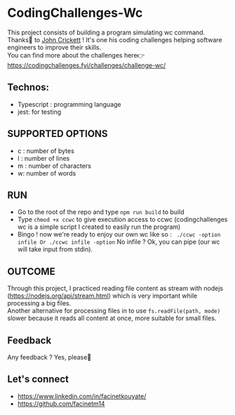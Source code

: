 # CodingChallenges-Wc
This project consists of building a program simulating wc command.<br/>
Thanks🙏 to <a href="https://www.linkedin.com/in/johncrickett/">John Crickett</a> ! It's one his coding challenges helping software engineers to improve their skills.</br>
You can find more about the challenges here👉 <a href="https://codingchallenges.fyi/challenges/challenge-wc">https://codingchallenges.fyi/challenges/challenge-wc/</a>

## Technos:
- Typescript : programming language
- jest: for testing

## SUPPORTED OPTIONS
  - c : number of bytes
  - l : number of lines
  - m : number of characters
  - w: number of words

## RUN
- Go to the root of the repo and type ``` npm run build ``` to build
- Type ``` chmod +x ccwc ``` to give execution access to ccwc (codingchallenges wc is a simple script I created to easily run the program)
- Bingo ! now we're ready to enjoy our own wc like so : ``` ./ccwc -option infile Or ./ccwc infile -option``` No infile ? Ok, you can pipe (our wc will take input from stdin).

## OUTCOME
Through this project, I practiced reading file content as stream with nodejs (https://nodejs.org/api/stream.html) which is very important while processing a big files.<br/>
Another alternative for processing files in to use ``` fs.readFile(path, mode) ``` slower because it reads all content at once, more suitable for small files.

## Feedback
Any feedback ? Yes, please🙂 

## Let's connect
- https://www.linkedin.com/in/facinetkouyate/
- https://github.com/facinetm14
